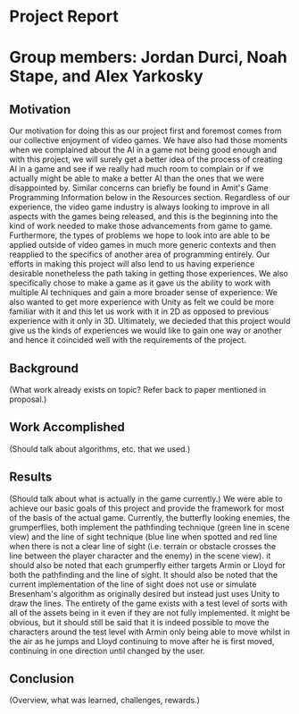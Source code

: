 # Project Report
# Group members: Jordan Durci, Noah Stape, and Alex Yarkosky

## Motivation

Our motivation for doing this as our project first and foremost comes from our collective enjoyment of video games. We have also had those moments when we complained about the AI in a game not being good enough and with this project, we will surely get a better idea of the process of creating AI in a game and see if we really had much room to complain or if we actually might be able to make a better AI than the ones that we were disappointed by. Similar concerns can briefly be found in Amit's Game Programming Information below in the Resources section. Regardless of our experience, the video game industry is always looking to improve in all aspects with the games being released, and this is the beginning into the kind of work needed to make those advancements from game to game. Furthermore, the types of problems we hope to look into are able to be applied outside of video games in much more generic contexts and then reapplied to the specifics of another area of programming entirely. Our efforts in making this project will also lend to us having experience desirable nonetheless the path taking in getting those experiences.
We also specifically chose to make a game as it gave us the ability to work with multiple AI techniques and gain a more broader sense of experience. We also wanted to get more experience with Unity as felt we could be more familiar with it and this let us work with it in 2D as opposed to previous experience with it only in 3D. Ultimately, we decieded that this project would give us the kinds of experiences we would like to gain one way or another and hence it coincided well with the requirements of the project.

## Background

(What work already exists on topic? Refer back to paper mentioned in proposal.)

## Work Accomplished

(Should talk about algorithms, etc. that we used.)

## Results

(Should talk about what is actually in the game currently.)
We were able to achieve our basic goals of this project and provide the framework for most of the basis of the actual game.
Currently, the butterfly looking enemies, the grumperflies, both implement the pathfinding technique (green line in scene view) and the line of sight technique (blue line when spotted and red line when there is not a clear line of sight (i.e. terrain or obstacle crosses the line between the player character and the enemy) in the scene view). it should also be noted that each grumperfly either targets Armin or Lloyd for both the pathfinding and the line of sight. It should also be noted that the current implementation of the line of sight does not use or simulate Bresenham's algorithm as originally desired but instead just uses Unity to draw the lines. The entirety of the game exists with a test level of sorts with all of the assets being in it even if they are not fully implemented. It might be obvious, but it should still be said that it is indeed possible to move the characters around the test level with Armin only being able to move whilst in the air as he jumps and Lloyd continuing to move after he is first moved, continuing in one direction until changed by the user.

## Conclusion

(Overview, what was learned, challenges, rewards.)
